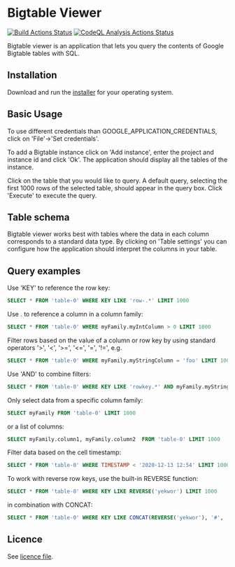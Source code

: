 # Bigtable Viewer

[![Build Actions Status](https://github.com/erikmafo/BigtableViewer/workflows/Build/badge.svg)](https://github.com/erikmafo/BigtableViewer/actions)
[![CodeQL Analysis Actions Status](https://github.com/erikmafo/BigtableViewer/workflows/CodeQL/badge.svg)](https://github.com/erikmafo/BigtableViewer/actions)

Bigtable viewer is an application that lets you query the contents of Google Bigtable tables with SQL. 

## Installation

Download and run the [installer](https://github.com/erikmafo/BigtableViewer/releases/latest) 
for your operating system.

## Basic Usage

To use different credentials than GOOGLE_APPLICATION_CREDENTIALS, click on 'File'->'Set credentials'.

To add a Bigtable instance click on 'Add instance', enter the project and instance id and click 'Ok'. 
The application should display all the tables of the instance.

Click on the table that you would like to query. A default query, selecting the first 1000 rows of the selected table, 
should appear in the query box. Click 'Execute' to execute the query.

## Table schema

Bigtable viewer works best with tables where the data in each column corresponds to a standard data type. By clicking 
on 'Table settings' you can configure how the application should interpret the columns in your table.

## Query examples

Use 'KEY' to reference the row key:
```sql
SELECT * FROM 'table-0' WHERE KEY LIKE 'row-.*' LIMIT 1000
```
Use . to reference a column in a column family:
```sql
SELECT * FROM 'table-0' WHERE myFamily.myIntColumn > 0 LIMIT 1000
```
Filter rows based on the value of a column or row key by using standard operators '>', '<', '>=', '<=', '=', '!=', e.g.
```sql
SELECT * FROM 'table-0' WHERE myFamily.myStringColumn = 'foo' LIMIT 1000
```
Use 'AND' to combine filters:
```sql
SELECT * FROM 'table-0' WHERE KEY LIKE 'rowkey.*' AND myFamily.myStringColumn = 'foo' LIMIT 1000
```
Only select data from a specific column family:
```sql
SELECT myFamily FROM 'table-0' LIMIT 1000
```
or a list of columns:
```sql
SELECT myFamily.column1, myFamily.column2  FROM 'table-0' LIMIT 1000
```
Filter data based on the cell timestamp:
```sql
SELECT * FROM 'table-0' WHERE TIMESTAMP < '2020-12-13 12:54' LIMIT 1000
```
To work with reverse row keys, use the built-in REVERSE function:
```sql
SELECT * FROM 'table-0' WHERE KEY LIKE REVERSE('yekwor') LIMIT 1000
```
in combination with CONCAT:
```sql
SELECT * FROM 'table-0' WHERE KEY LIKE CONCAT(REVERSE('yekwor'), '#', '2020-12.*') LIMIT 1000
```
## Licence

See [licence file](LICENSE).
